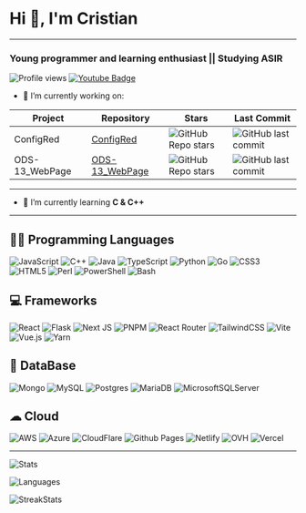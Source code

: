 # Hi 👋, I'm Cristian

---

### Young programmer and learning enthusiast || Studying ASIR

![Profile views](https://komarev.com/ghpvc/?username=cristianpvp&label=Profile%20views&color=0e75b6&style=flat)
[![Youtube Badge](https://img.shields.io/badge/-CrIsTiAnPvP-darkred?style=flat-square&logo=youtube&logoColor=white&link=https://www.youtube.com/c/cristianpvp)](https://youtube.com/c/CrIsTiAnPvPYT)

- 🔭 I’m currently working on:

| Project | Repository  | Stars | Last Commit |
|-|-|-|-|
| ConfigRed    | [ConfigRed](https://github.com/CrIsTiAnPvP/ConfigRed) | ![GitHub Repo stars](https://img.shields.io/github/stars/CrIsTiAnPvP/ConfigRed?style=flat-square&logo=githubsponsors) | ![GitHub last commit](https://img.shields.io/github/last-commit/CrIsTiAnPvP/ConfigRed?display_timestamp=committer&style=flat-square&logo=git) |
| ODS-13_WebPage | [ODS-13_WebPage](https://github.com/CrIsTiAnPvP/ODS-13_WebPage) | ![GitHub Repo stars](https://img.shields.io/github/stars/CrIsTiAnPvP/ODS-13_WebPage?style=flat-square&logo=githubsponsors) | ![GitHub last commit](https://img.shields.io/github/last-commit/CrIsTiAnPvP/ODS-13_WebPage?display_timestamp=committer&style=flat-square&logo=git) |

---

- 🌱 I’m currently learning **C & C++**

---

## 👨‍💻 Programming Languages

![JavaScript](https://img.shields.io/badge/javascript-%23323330.svg?style=for-the-badge&logo=javascript&logoColor=%23F7DF1E)
![C++](https://img.shields.io/badge/c++-%2300599C.svg?style=for-the-badge&logo=c%2B%2B&logoColor=white)
![Java](https://img.shields.io/badge/java-%23ED8B00.svg?style=for-the-badge&logo=openjdk&logoColor=white)
![TypeScript](https://img.shields.io/badge/typescript-%23007ACC.svg?style=for-the-badge&logo=typescript&logoColor=white)
![Python](https://img.shields.io/badge/python-3670A0?style=for-the-badge&logo=python&logoColor=ffdd54)
![Go](https://img.shields.io/badge/go-%2300ADD8.svg?style=for-the-badge&logo=go&logoColor=white)
![CSS3](https://img.shields.io/badge/css3-%231572B6.svg?style=for-the-badge&logo=css3&logoColor=white)
![HTML5](https://img.shields.io/badge/html5-%23E34F26.svg?style=for-the-badge&logo=html5&logoColor=white)
![Perl](https://img.shields.io/badge/perl-%2339457E.svg?style=for-the-badge&logo=perl&logoColor=white)
![PowerShell](https://img.shields.io/badge/PowerShell-%235391FE.svg?style=for-the-badge&logo=powershell&logoColor=white)
![Bash](https://img.shields.io/badge/Bash-black.svg?style=for-the-badge&logo=gnubash&logoColor=white)

## 💻 Frameworks

![React](https://img.shields.io/badge/react-%2320232a.svg?style=for-the-badge&logo=react&logoColor=%2361DAFB)
![Flask](https://img.shields.io/badge/flask-%23000.svg?style=for-the-badge&logo=flask&logoColor=white)
![Next JS](https://img.shields.io/badge/Next-black?style=for-the-badge&logo=nextdotjs&logoColor=white)
![PNPM](https://img.shields.io/badge/pnpm-%234a4a4a.svg?style=for-the-badge&logo=pnpm&logoColor=f69220)
![React Router](https://img.shields.io/badge/React_Router-CA4245?style=for-the-badge&logo=react-router&logoColor=white)
![TailwindCSS](https://img.shields.io/badge/tailwindcss-%2338B2AC.svg?style=for-the-badge&logo=tailwind-css&logoColor=white)
![Vite](https://img.shields.io/badge/vite-%23646CFF.svg?style=for-the-badge&logo=vite&logoColor=white)
![Vue.js](https://img.shields.io/badge/vuejs-%2335495e.svg?style=for-the-badge&logo=vuedotjs&logoColor=%234FC08D)
![Yarn](https://img.shields.io/badge/yarn-%232C8EBB.svg?style=for-the-badge&logo=yarn&logoColor=white)

## 💾 DataBase

![Mongo](https://img.shields.io/badge/MongoDB-4EA94B?style=for-the-badge&logo=mongodb&logoColor=white)
![MySQL](https://img.shields.io/badge/mysql-4479A1.svg?style=for-the-badge&logo=mysql&logoColor=white)
![Postgres](https://img.shields.io/badge/postgres-%23316192.svg?style=for-the-badge&logo=postgresql&logoColor=white)
![MariaDB](https://img.shields.io/badge/MariaDB-003545?style=for-the-badge&logo=mariadb&logoColor=white)
![MicrosoftSQLServer](https://img.shields.io/badge/MSSQL-CC2927?style=for-the-badge&logo=microsoft%20sql%20server&logoColor=white)

## ☁ Cloud

![AWS](https://img.shields.io/badge/AWS-FF9900?style=for-the-badge&logo=amazonwebservices&logoColor=white)
![Azure](https://img.shields.io/badge/Microsoft_Azure-0089D6?style=for-the-badge&logo=microsoft-azure&logoColor=white)
![CloudFlare](https://img.shields.io/badge/Cloudflare-F38020?style=for-the-badge&logo=Cloudflare&logoColor=white)
![Github Pages](https://img.shields.io/badge/github%20pages-121013?style=for-the-badge&logo=github&logoColor=white)
![Netlify](https://img.shields.io/badge/Netlify-00C7B7?style=for-the-badge&logo=netlify&logoColor=white)
![OVH](https://img.shields.io/badge/OVH%20Cloud-123F6D?style=for-the-badge&logo=ovh&logoColor=white)
![Vercel](https://img.shields.io/badge/Vercel-000000?style=for-the-badge&logo=vercel&logoColor=white)

---

![Stats](https://github-readme-stats.vercel.app/api?username=cristianpvp&show_icons=true&locale=en)

![Languages](https://github-readme-stats.vercel.app/api/top-langs?username=cristianpvp&show_icons=true&locale=en&layout=compact)

![StreakStats](https://github-readme-streak-stats.herokuapp.com/?user=CrIsTiAnPvP)
